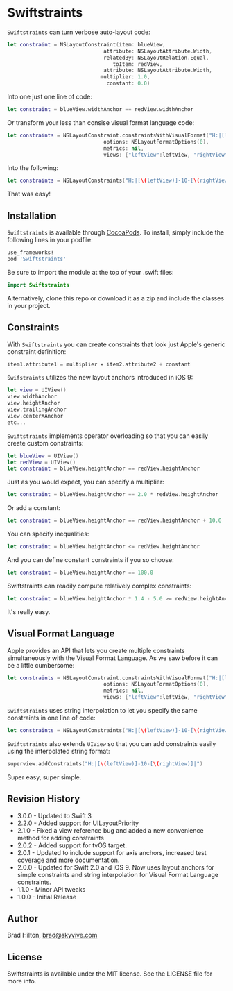 # Swiftstraints

`Swiftstraints` can turn verbose auto-layout code:
```swift
let constraint = NSLayoutConstraint(item: blueView,
                               attribute: NSLayoutAttribute.Width,
                               relatedBy: NSLayoutRelation.Equal,
                                  toItem: redView,
                               attribute: NSLayoutAttribute.Width,
                              multiplier: 1.0,
                                constant: 0.0)
```
Into one just one line of code:
```swift
let constraint = blueView.widthAnchor == redView.widthAnchor
```
Or transform your less than consise visual format language code:
```swift
let constraints = NSLayoutConstraint.constraintsWithVisualFormat("H:|[leftView]-10-[rightView]|",
                               options: NSLayoutFormatOptions(0),
                               metrics: nil,
                               views: ["leftView":leftView, "rightView":rightView])
```
Into the following:
``` swift
let constraints = NSLayoutConstraints("H:|[\(leftView)]-10-[\(rightView)]|")
```
That was easy!

## Installation

`Swiftstraints` is available through [CocoaPods](http://cocoapods.org). To install, simply include the following lines in your podfile:
```ruby
use_frameworks!
pod 'Swiftstraints'
```
Be sure to import the module at the top of your .swift files:
```swift
import Swiftstraints
```
Alternatively, clone this repo or download it as a zip and include the classes in your project.

## Constraints

With `Swiftstraints` you can create constraints that look just Apple's generic constraint definition:
```swift
item1.attribute1 = multiplier × item2.attribute2 + constant
```
`Swifstraints` utilizes the new layout anchors introduced in iOS 9:
```swift
let view = UIView()
view.widthAnchor
view.heightAnchor
view.trailingAnchor
view.centerXAnchor
etc...
```
`Swiftstraints` implements operator overloading so that you can easily create custom constraints:
```swift
let blueView = UIView()
let redView = UIView()
let constraint = blueView.heightAnchor == redView.heightAnchor
```
Just as you would expect, you can specify a multiplier:
```swift
let constraint = blueView.heightAnchor == 2.0 * redView.heightAnchor
```
Or add a constant:
```swift
let constraint = blueView.heightAnchor == redView.heightAnchor + 10.0
```
You can specify inequalities:
```swift
let constraint = blueView.heightAnchor <= redView.heightAnchor
```
And you can define constant constraints if you so choose:
```swift
let constraint = blueView.heightAnchor == 100.0
```
Swiftstraints can readily compute relatively complex constraints:
```swift
let constraint = blueView.heightAnchor * 1.4 - 5.0 >= redView.heightAnchor / 3.0 + 400
```
It's really easy.

## Visual Format Language

Apple provides an API that lets you create multiple constraints simultaneously with the Visual Format Language. As we saw before it can be a little cumbersome:
```swift
let constraints = NSLayoutConstraint.constraintsWithVisualFormat("H:|[leftView]-10-[rightView]|",
                               options: NSLayoutFormatOptions(0),
                               metrics: nil,
                               views: ["leftView":leftView, "rightView":rightView])
```
`Swiftstraints` uses string interpolation to let you specify the same constraints in one line of code:
```swift
let constraints = NSLayoutConstraints("H:|[\(leftView)]-10-[\(rightView)]|")
```
`Swiftstraints` also extends `UIView` so that you can add constraints easily using the interpolated string format:
```swift
superview.addConstraints("H:|[\(leftView)]-10-[\(rightView)]|")
```
Super easy, super simple.
## Revision History

* 3.0.0 - Updated to Swift 3
* 2.2.0 - Added support for UILayoutPriority
* 2.1.0 - Fixed a view reference bug and added a new convenience method for adding constraints
* 2.0.2 - Added support for tvOS target.
* 2.0.1 - Updated to include support for axis anchors, increased test coverage and more documentation.
* 2.0.0 - Updated for Swift 2.0 and iOS 9. Now uses layout anchors for simple constraints and string interpolation for Visual Format Language constraints.
* 1.1.0 - Minor API tweaks
* 1.0.0 - Initial Release

## Author

Brad Hilton, brad@skyvive.com

## License

Swiftstraints is available under the MIT license. See the LICENSE file for more info.
